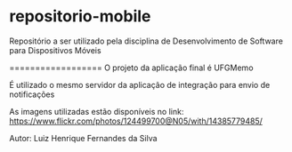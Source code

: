 repositorio-mobile
==================

Repositório a ser utilizado pela disciplina de Desenvolvimento de Software para Dispositivos Móveis

==================
O projeto da aplicação final é UFGMemo

É utilizado o mesmo servidor da aplicação de integração para envio de notificações

As imagens utilizadas estão disponíveis no link: https://www.flickr.com/photos/124499700@N05/with/14385779485/

Autor: Luiz Henrique Fernandes da Silva
